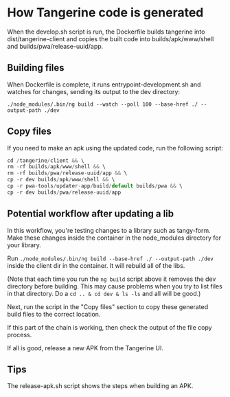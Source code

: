 # How Tangerine code is generated

When the develop.sh script is run, the Dockerfile builds tangerine into dist/tangerine-client and copies the built code into builds/apk/www/shell and builds/pwa/release-uuid/app. 

## Building files

When Dockerfile is complete, it runs entrypoint-development.sh and watches for changes, sending its output to the dev directory:

```
./node_modules/.bin/ng build --watch --poll 100 --base-href ./ --output-path ./dev 
```

## Copy files

If you need to make an apk using the updated code, run the following script:

```javascript
cd /tangerine/client && \
rm -rf builds/apk/www/shell && \
rm -rf builds/pwa/release-uuid/app && \
cp -r dev builds/apk/www/shell && \
cp -r pwa-tools/updater-app/build/default builds/pwa && \
cp -r dev builds/pwa/release-uuid/app
```

## Potential workflow after updating a lib

In this workflow, you're testing changes to a library such as tangy-form. Make these changes inside the container in the node_modules directory for your library. 

Run `./node_modules/.bin/ng build --base-href ./ --output-path ./dev  ` inside the client dir in the container. It will rebuild all of the libs.

(Note that each time you run the `ng build` script above it removes the dev directory before building. This may cause problems when you try to list files in that directory. Do a `cd .. & cd dev & ls -ls` and all will be good.)

Next, run the script in the "Copy files" section to copy these generated build files to the correct location.

If this part of the chain is working, then check the output of the file copy process. 

If all is good, release a new APK from the Tangerine UI.

## Tips

The release-apk.sh script shows the steps when building an APK.
